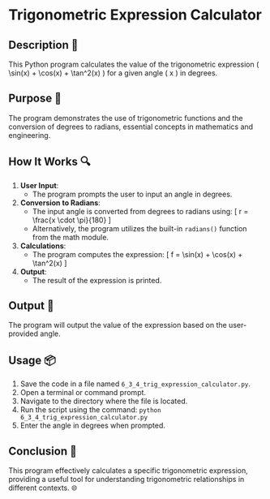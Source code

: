 # Trigonometric Expression Calculator

## Description 📝
This Python program calculates the value of the trigonometric expression \( \sin(x) + \cos(x) + \tan^2(x) \) for a given angle \( x \) in degrees.

## Purpose 🎯
The program demonstrates the use of trigonometric functions and the conversion of degrees to radians, essential concepts in mathematics and engineering.

## How It Works 🔍
1. **User Input**:
   - The program prompts the user to input an angle in degrees.
2. **Conversion to Radians**:
   - The input angle is converted from degrees to radians using:
     \[
     r = \frac{x \cdot \pi}{180}
     \]
   - Alternatively, the program utilizes the built-in `radians()` function from the math module.
3. **Calculations**:
   - The program computes the expression:
     \[
     f = \sin(x) + \cos(x) + \tan^2(x)
     \]
4. **Output**:
   - The result of the expression is printed.

## Output 📜
The program will output the value of the expression based on the user-provided angle.

## Usage 📦
1. Save the code in a file named `6_3_4_trig_expression_calculator.py`.
2. Open a terminal or command prompt.
3. Navigate to the directory where the file is located.
4. Run the script using the command:
   `python 6_3_4_trig_expression_calculator.py`
5. Enter the angle in degrees when prompted.

## Conclusion 🚀
This program effectively calculates a specific trigonometric expression, providing a useful tool for understanding trigonometric relationships in different contexts. 🌐
